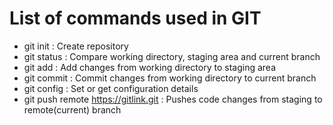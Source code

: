# List of commands used in GIT
- git init : Create repository
- git status :  Compare working directory, staging area and current branch
- git add : Add changes from working directory to staging area
- git commit : Commit changes from working directory to current branch
- git config : Set or get configuration details
- git push remote https://gitlink.git : Pushes code changes from staging to remote(current) branch

